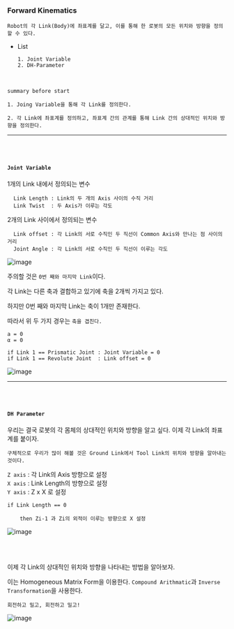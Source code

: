 ### Forward Kinematics

`Robot의 각 Link(Body)에 좌표계를 달고, 이를 통해 한 로봇의 모든 위치와 방향을 정의할 수 있다.`

- List

      1. Joint Variable
      2. DH-Parameter

<br>

`summary before start `

    1. Joing Variable을 통해 각 Link를 정의한다.
    
    2. 각 Link에 좌표계를 정의하고, 좌표계 간의 관계를 통해 Link 간의 상대적인 위치와 방향을 정의한다.
    

---

<br>

<br>    


#### `Joint Variable`

1개의 Link 내에서 정의되는 변수 
      
      Link Length : Link의 두 개의 Axis 사이의 수직 거리
      Link Twist  : 두 Axis가 이루는 각도
      
2개의 Link 사이에서 정의되는 변수
      
      Link offset : 각 Link의 서로 수직인 두 직선이 Common Axis와 만나는 점 사이의 거리
      Joint Angle : 각 Link의 서로 수직인 두 직선이 이루는 각도 
      
      
![image](https://user-images.githubusercontent.com/59076451/133093112-78b52429-e96f-4daa-8da8-6576d3efe664.png)


주의할 것은 `0번 째와 마지막 Link`이다.

각 Link는 다른 축과 결합하고 있기에 축을 2개씩 가지고 있다.

하지만 0번 째와 마지막 Link는 축이 1개만 존재한다. 

따라서 위 두 가지 경우는 `축을 겹친다.`

    a = 0 
    α = 0
    
    if Link 1 == Prismatic Joint : Joint Variable = 0    
    if Link 1 == Revolute Joint  : Link offset = 0 
    
    
![image](https://user-images.githubusercontent.com/59076451/133093578-f6094d5d-6d59-4a0e-83f2-e1589dc2b71f.png)


---

<br>

<br>


#### `DH Parameter`

우리는 결국 로봇의 각 몸체의 상대적인 위치와 방향을 알고 싶다. 이제 각 Link의 좌표계를 붙이자.

    구체적으로 우리가 많이 해볼 것은 Ground Link에서 Tool Link의 위치와 방향을 알아내는 것이다.
    

`Z axis` : 각 Link의 Axis 방향으로 설정 <br>
`X axis` : Link Length의 방향으로 설정  
`Y axis` : Z x X 로 설정

    if Link Length == 0 
    
        then Zi-1 과 Zi의 외적이 이루는 방향으로 X 설정

![image](https://user-images.githubusercontent.com/59076451/133094452-193411d7-c96b-487a-9319-1173c4d8ccb8.png)


<br>

<br>


이제 각 Link의 상대적인 위치와 방향을 나타내는 방법을 알아보자.

이는 Homogeneous Matrix Form을 이용한다. `Compound Arithmatic`과 `Inverse Transformation`을 사용한다.
      
    회전하고 밀고, 회전하고 밀고!      


![image](https://user-images.githubusercontent.com/59076451/133094887-b3fdaa71-311c-4e76-abed-d4c8ae971120.png)

    
    



 

    
    
    




